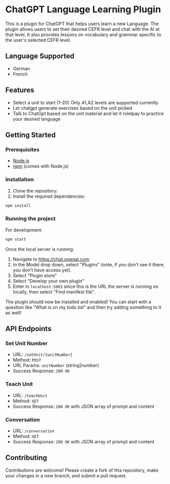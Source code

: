 # ChatGPT Language Learning Plugin

This is a plugin for ChatGPT that helps users learn a new Language. The plugin allows users to set their desired CEFR level and chat with the AI at that level. It also provides lessons on vocabulary and grammar specific to the user's selected CEFR level.

<!-- ![image info](./Demo.png) -->

## Language Supported 
- German
- French

## Features

- Select a unit to start (1-20) Only A1,A2 levels are supported currently
- Let chatgpt generate exercises based on the unit picked
- Talk to ChatGpt based on the unit material and let it rolelpay to practice your desired language

## Getting Started

### Prerequisites

- [Node.js](https://nodejs.org/en/download/)
- [npm](https://www.npmjs.com/get-npm) (comes with Node.js)

### Installation

1. Clone the repository:
2. Install the required dependencies:

```sh
npm install
```

### Running the project

For development:

```sh
npm start
```

Once the local server is running:

1. Navigate to https://chat.openai.com. 
2. In the Model drop down, select "Plugins" (note, if you don't see it there, you don't have access yet).
3. Select "Plugin store"
4. Select "Develop your own plugin"
5. Enter in `localhost:5003` since this is the URL the server is running on locally, then select "Find manifest file".

The plugin should now be installed and enabled! You can start with a question like "What is on my todo list" and then try adding something to it as well! 

## API Endpoints

### Set Unit Number

- URL: `/setUnit/{unitNumber}`
- Method: `POST`
- URL Params: `unitNumber` (string|number)
- Success Response: `200 OK`

### Teach Unit

- URL: `/teachUnit`
- Method: `GET`
- Success Response: `200 OK` with JSON array of prompt and content

### Conversation 

- URL: `/conversation`
- Method: `GET`
- Success Response: `200 OK` with JSON array of prompt and content

## Contributing

Contributions are welcome! Please create a fork of this repository, make your changes in a new branch, and submit a pull request.
